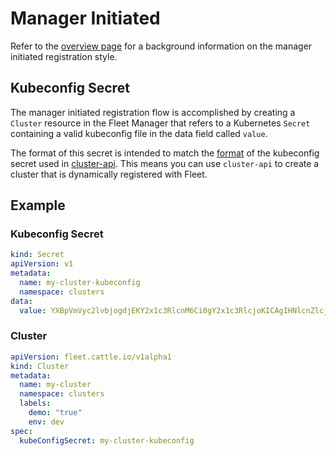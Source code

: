 # Manager Initiated

Refer to the [overview page](./cluster-overview.md#agent-initiated-registration) for a background information on the manager initiated registration style.

## Kubeconfig Secret

The manager initiated registration flow is accomplished by creating a
`Cluster` resource in the Fleet Manager that refers to a Kubernetes
`Secret` containing a valid kubeconfig file in the data field called `value`.

The format of this secret is intended to match the [format](https://cluster-api.sigs.k8s.io/developer/architecture/controllers/cluster.html#secrets)
 of the kubeconfig
secret used in [cluster-api](https://github.com/kubernetes-sigs/cluster-api).
This means you can use `cluster-api` to create a cluster that is dynamically
registered with Fleet.

## Example

### Kubeconfig Secret
```yaml
kind: Secret
apiVersion: v1
metadata:
  name: my-cluster-kubeconfig
  namespace: clusters
data:
  value: YXBpVmVyc2lvbjogdjEKY2x1c3RlcnM6Ci0gY2x1c3RlcjoKICAgIHNlcnZlcjogaHR0cHM6Ly9leGFtcGxlLmNvbTo2NDQzCiAgbmFtZTogY2x1c3Rlcgpjb250ZXh0czoKLSBjb250ZXh0OgogICAgY2x1c3RlcjogY2x1c3RlcgogICAgdXNlcjogdXNlcgogIG5hbWU6IGRlZmF1bHQKY3VycmVudC1jb250ZXh0OiBkZWZhdWx0CmtpbmQ6IENvbmZpZwpwcmVmZXJlbmNlczoge30KdXNlcnM6Ci0gbmFtZTogdXNlcgogIHVzZXI6CiAgICB0b2tlbjogc29tZXRoaW5nCg==
```
### Cluster
```yaml
apiVersion: fleet.cattle.io/v1alpha1
kind: Cluster
metadata:
  name: my-cluster
  namespace: clusters
  labels:
    demo: "true"
    env: dev
spec:
  kubeConfigSecret: my-cluster-kubeconfig
```





